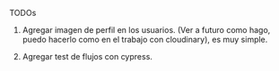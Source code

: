 TODOs

1. Agregar imagen de perfil en los usuarios. (Ver a futuro como hago, puedo hacerlo como en el trabajo con cloudinary), es muy simple.

2. Agregar test de flujos con cypress.
